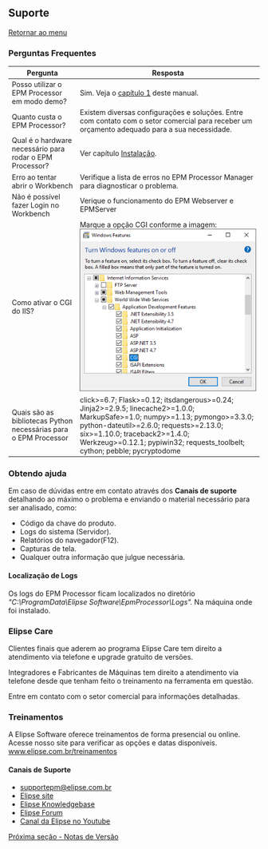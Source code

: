 ## Suporte
[Retornar ao menu](menu.md)

### Perguntas Frequentes

|Pergunta|Resposta|
|---|---|
|Posso utilizar o EPM Processor em modo demo?|Sim. Veja o [capítulo 1](EPMProcessorIntroducao.md#chave-de-produto) deste manual.  |
|Quanto custa o EPM Processor?|Existem diversas configurações e soluções. Entre com contato com o setor comercial para receber um orçamento adequado para a sua necessidade.|
|Qual é o hardware necessário para rodar o EPM Processor?|Ver capítulo [Instalação](EPMProcessorInstalacao.md#hardware).|
|Erro ao tentar abrir o Workbench|Verifique a lista de erros no EPM Processor Manager para diagnosticar o problema.|
|Não é possível fazer Login no Workbench| Verique o funcionamento do EPM Webserver e EPMServer|
|Como ativar o CGI do IIS?|Marque a opção CGI conforme a imagem: ![suport cgi](./images/suporte_cgi.png)|
|Quais são as bibliotecas Python necessárias para o EPM Processor| click>=6.7; Flask>=0.12; itsdangerous>=0.24; Jinja2>=2.9.5; linecache2>=1.0.0; MarkupSafe>=1.0; numpy>=1.13; pymongo>=3.3.0; python-dateutil>=2.6.0; requests>=2.13.0; six>=1.10.0; traceback2>=1.4.0; Werkzeug>=0.12.1; pypiwin32; requests_toolbelt; cython; pebble; pycryptodome



### Obtendo ajuda

Em caso de dúvidas entre em contato através dos **Canais de suporte** detalhando ao máximo o problema e enviando o material necessário para ser analisado, como:

- Código da chave do produto.
- Logs do sistema (Servidor).
- Relatórios do navegador(F12).
- Capturas de tela.
- Qualquer outra informação que julgue necessária.

#### Localização de Logs
Os logs do EPM Processor ficam localizados no diretório *"C:\ProgramData\Elipse Software\EpmProcessor\Logs".* 
Na máquina onde foi instalado. 

### Elipse Care

Clientes finais que aderem ao programa Elipse Care tem direito a atendimento via telefone e upgrade gratuito de versões.

Integradores e Fabricantes de Máquinas tem direito a atendimento via telefone desde que tenham feito o treinamento na 
ferramenta em questão.

Entre em contato com o setor comercial para informações detalhadas.

### Treinamentos

A Elipse Software oferece treinamentos de forma presencial ou online. Acesse nosso site para verificar as opções e datas disponíveis.
www.elipse.com.br/treinamentos



#### Canais de Suporte
* [supportepm@elipse.com.br](mailto:supportepm@elipse.com.br)
* [Elipse site](https://www.elipse.com.br/contato)
* [Elipse Knowledgebase](https://kb.elipse.com.br)
* [Elipse Forum](https://forum.elipse.com.br)
* [Canal da Elipse no Youtube](https://www.youtube.com/user/ElipseSoftware)


[Próxima seção - Notas de Versão](EPMProcessorNotas.md)